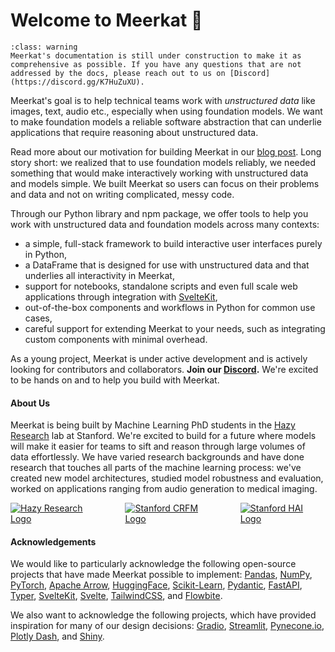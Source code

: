 # Welcome to Meerkat 🔮

```{admonition} Under Construction
:class: warning
Meerkat's documentation is still under construction to make it as comprehensive as possible. If you have any questions that are not addressed by the docs, please reach out to us on [Discord](https://discord.gg/K7HuZuXU).
```


Meerkat's goal is to help technical teams work with *unstructured data* like images, text, audio etc., especially when using foundation models. We want to make foundation models a reliable software abstraction that can underlie applications that require reasoning about unstructured data.

Read more about our motivation for building Meerkat in our [blog post](https://hazyresearch.github.io/blog/meerkat). Long story short: we realized that to use foundation models reliably, we needed something that would make interactively working with unstructured data and models simple. We built Meerkat so users can focus on their problems and data and not on writing complicated, messy code.

Through our Python library and npm package, we offer tools to help you work with unstructured data and foundation models across many contexts:
- a simple, full-stack framework to build interactive user interfaces purely in Python,
- a DataFrame that is designed for use with unstructured data and that underlies all interactivity in Meerkat,
- support for notebooks, standalone scripts and even full scale web applications through integration with [SvelteKit](https://kit.svelte.dev/),
- out-of-the-box components and workflows in Python for common use cases,
- careful support for extending Meerkat to your needs, such as integrating custom components with minimal overhead.

As a young project, Meerkat is under active development and is actively looking for contributors and collaborators. **Join our [Discord](https://discord.gg/pw8E4Q26Tq).**  We're excited to be hands on and to help you build with Meerkat.
<!-- 
**Philosophy.** Our design philosophy is to give technically minded users the opportunity to extend and tinker to customize Meerkat to your liking, while giving most users the ability to use Meerkat without worrying about the details. 
We hope to make implementation decisions that prioritize simplicity, productivity and ergonomics over technical pyrotechnics and bloat.
 -->
#### About Us
Meerkat is being built by Machine Learning PhD students in the [Hazy Research](https://hazyresearch.stanford.edu) lab at Stanford. We're excited to build for a future where models will make it easier for teams to sift and reason through large volumes of data effortlessly. We have varied research backgrounds and have done research that touches all parts of the machine learning process: we've created new model architectures, studied model robustness and evaluation, worked on applications ranging from audio generation to medical imaging.


<div style="display: flex; gap: 2rem; align-items: center;">
    <a href="https://hazyresearch.github.io/">
        <img
            src="https://hazyresearch.stanford.edu/hazy-logo.png"
            alt="Hazy Research Logo"
            style="max-height: 80px;"
        />
    </a>
    <a href="https://crfm.stanford.edu/">
        <img
            src="https://crfm.stanford.edu/static/img/header/crfm-rgb.png"
            alt="Stanford CRFM Logo"
            style="max-height: 100px;"
        />
    </a>
    <a href="https://hai.stanford.edu/">
        <img
            src="https://hai.stanford.edu/themes/hai/stanford_basic_hai/lockup.svg"
            alt="Stanford HAI Logo"
            style="max-height: 60px;"
        />
    </a>
</div>

#### Acknowledgements
We would like to particularly acknowledge the following open-source projects that have made Meerkat possible to implement: [Pandas](https://pandas.pydata.org/), [NumPy](https://numpy.org/), [PyTorch](https://pytorch.org/), [Apache Arrow](https://arrow.apache.org/), [HuggingFace](https://huggingface.co/), [Scikit-Learn](https://scikit-learn.org/), [Pydantic](https://pydantic-docs.helpmanual.io/), [FastAPI](https://fastapi.tiangolo.com/), [Typer](https://typer.tiangolo.com/), [SvelteKit](https://kit.svelte.dev/), [Svelte](https://svelte.dev/), [TailwindCSS](https://tailwindcss.com/), and [Flowbite](https://flowbite.com/).

We also want to acknowledge the following projects, which have provided inspiration for many of our design decisions: [Gradio](https://gradio.app/), [Streamlit](https://streamlit.io/), [Pynecone.io](https://pynecone.io/), [Plotly Dash](https://plotly.com/dash/), and [Shiny](https://github.com/rstudio/py-shiny).
